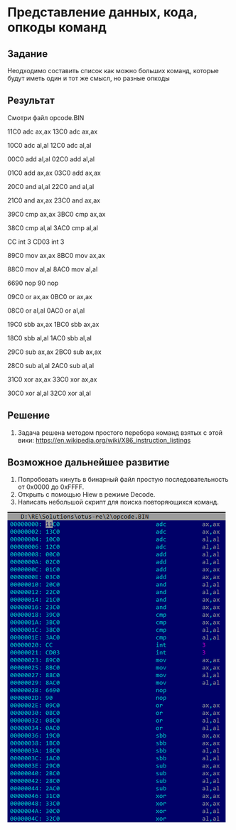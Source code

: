 # Представление данных, кода, опкоды команд

## Задание

Неодходимо составить список как можно больших команд, которые будут иметь один и тот же смысл, но разные опкоды

## Результат

Смотри файл opcode.BIN

11C0                           adc          ax,ax   13C0                           adc          ax,ax 

10C0                           adc          al,al 12C0                           adc          al,al 

00C0                           add          al,al 02C0                           add          al,al 

01C0                           add          ax,ax 03C0                           add          ax,ax 

20C0                           and          al,al 22C0                           and          al,al 

21C0                           and          ax,ax 23C0                           and          ax,ax 

39C0                           cmp          ax,ax 3BC0                           cmp          ax,ax 

38C0                           cmp          al,al 3AC0                           cmp          al,al 

CC                             int          3     CD03                           int          3     

89C0                           mov          ax,ax 8BC0                           mov          ax,ax 

88C0                           mov          al,al 8AC0                           mov          al,al 

6690                           nop                90                             nop                

09C0                           or           ax,ax 0BC0                           or           ax,ax 

08C0                           or           al,al 0AC0                           or           al,al 

19C0                           sbb          ax,ax 1BC0                           sbb          ax,ax 

18C0                           sbb          al,al 1AC0                           sbb          al,al 

29C0                           sub          ax,ax 2BC0                           sub          ax,ax 

28C0                           sub          al,al 2AC0                           sub          al,al 

31C0                           xor          ax,ax 33C0                           xor          ax,ax 

30C0                           xor          al,al 32C0                           xor          al,al 

## Решение
1. Задача решена методом простого перебора команд взятых с этой вики: https://en.wikipedia.org/wiki/X86_instruction_listings

## Возможное дальнейшее развитие
1. Попробовать кинуть в бинарный файл простую последовательность от 0x0000 до 0xFFFF.
2. Открыть с помощью Hiew в режиме Decode.
3. Написать небольшой скрипт для поиска повторяющихся команд.

![Screenshot](img.PNG)